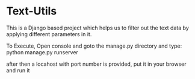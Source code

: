 # Text-Utils
This is a Django based project which helps us to filter out the text data by applying different parameters in it.

To Execute, Open console and goto the manage.py directory and type: python manage.py runserver

after then a locahost with port number is provided, put it in your browser and run it
